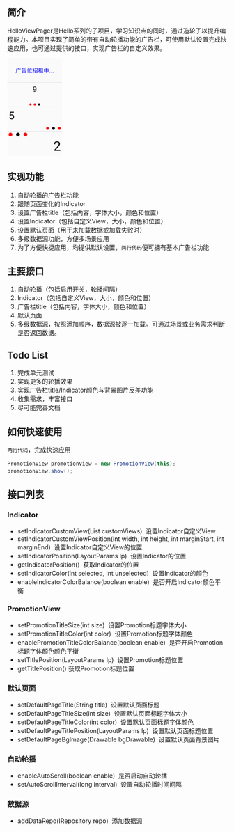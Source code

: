 ## 简介
HelloViewPager是Hello系列的子项目，学习知识点的同时，通过造轮子以提升编程能力。本项目实现了简单的带有自动轮播功能的广告栏，可使用默认设置完成快速应用，也可通过提供的接口，实现广告栏的自定义效果。

<img width="25%" height="25%" src="https://github.com/morening/HelloViewPager/blob/master/snapshot/intro.png" />


## 实现功能
1. 自动轮播的广告栏功能
2. 跟随页面变化的Indicator
3. 设置广告栏title（包括内容，字体大小，颜色和位置）
4. 设置Indicator（包括自定义View，大小，颜色和位置）
5. 设置默认页面（用于未加载数据或加载失败时）
6. 多级数据源功能，方便多场景应用
7. 为了方便快捷应用，均提供默认设置，`两行代码`便可拥有基本广告栏功能

## 主要接口
1. 自动轮播（包括启用开关，轮播间隔）
2. Indicator（包括自定义View，大小，颜色和位置）
3. 广告栏title（包括内容，字体大小，颜色和位置）
4. 默认页面
5. 多级数据源，按照添加顺序，数据源被逐一加载。可通过场景或业务需求判断是否返回数据。

## Todo List
1. 完成单元测试
2. 实现更多的轮播效果
3. 实现广告栏title/Indicator颜色与背景图片反差功能
4. 收集需求，丰富接口
5. 尽可能完善文档

## 如何快速使用
`两行代码`，完成快速应用
```Java
PromotionView promotionView = new PromotionView(this);
promotionView.show();
```
## 接口列表
### Indicator
* setIndicatorCustomView(List<T> customViews)  设置Indicator自定义View
* setIndicatorCustomViewPosition(int width, int height, int marginStart, int marginEnd)  设置Indicator自定义View的位置
* setIndicatorPosition(LayoutParams lp)  设置Indicator的位置
* getIndicatorPosition()  获取Indicator的位置
* setIndicatorColor(int selected, int unselected)  设置Indicator的颜色
* enableIndicatorColorBalance(boolean enable)  是否开启Indicator颜色平衡
  
### PromotionView
* setPromotionTitleSize(int size)  设置Promotion标题字体大小
* setPromotionTitleColor(int color)  设置Promotion标题字体颜色
* enablePromotionTitleColorBalance(boolean enable)  是否开启Promotion标题字体颜色颜色平衡
* setTitlePosition(LayoutParams lp)  设置Promotion标题位置
* getTitlePosition()  获取Promotion标题位置

### 默认页面
* setDefaultPageTitle(String title)  设置默认页面标题
* setDefaultPageTitleSize(int size)  设置默认页面标题字体大小
* setDefaultPageTitleColor(int color)  设置默认页面标题字体颜色
* setDefaultPageTitlePosition(LayoutParams lp)  设置默认页面标题位置
* setDefaultPageBgImage(Drawable bgDrawable)  设置默认页面背景图片

### 自动轮播
* enableAutoScroll(boolean enable)  是否启动自动轮播
* setAutoScrollInterval(long interval)  设置自动轮播时间间隔

### 数据源
* addDataRepo(IRepository repo)  添加数据源
